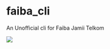 # faiba_cli

An Unofficial cli for Faiba Jamii Telkom

![]([img]https://i.imgur.com/mg9wpmw.gif[/img])
